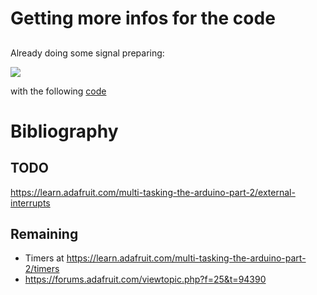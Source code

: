 # Getting more infos for the code

## 

Already doing some signal preparing:

![](software/featherWICED/SimpleSignalGenerator/SimpleSignalGenerator.png)


with  the following [code](software/featherWICED/SimpleSignalGenerator/SimpleSignalGenerator.ino)


# Bibliography

## TODO 

https://learn.adafruit.com/multi-tasking-the-arduino-part-2/external-interrupts


## Remaining 

* Timers at https://learn.adafruit.com/multi-tasking-the-arduino-part-2/timers
* https://forums.adafruit.com/viewtopic.php?f=25&t=94390
